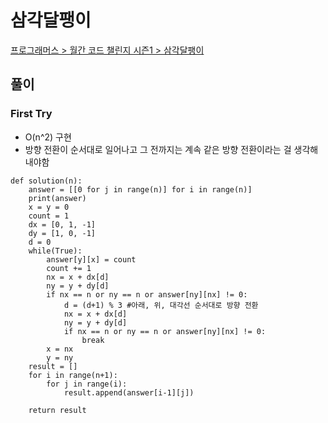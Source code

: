 # 삼각달팽이

[프로그래머스 > 월간 코드 챌린지 시즌1 > 삼각달팽이](https://school.programmers.co.kr/learn/courses/30/lessons/68645)

## 풀이

### First Try
- O(n^2) 구현
- 방향 전환이 순서대로 일어나고 그 전까지는 계속 같은 방향 전환이라는 걸 생각해내야함
```
def solution(n):
    answer = [[0 for j in range(n)] for i in range(n)]
    print(answer)
    x = y = 0
    count = 1
    dx = [0, 1, -1]
    dy = [1, 0, -1]
    d = 0
    while(True):
        answer[y][x] = count
        count += 1
        nx = x + dx[d]
        ny = y + dy[d]
        if nx == n or ny == n or answer[ny][nx] != 0:
            d = (d+1) % 3 #아래, 위, 대각선 순서대로 방향 전환
            nx = x + dx[d]
            ny = y + dy[d]
            if nx == n or ny == n or answer[ny][nx] != 0:
                break
        x = nx
        y = ny
    result = []
    for i in range(n+1):
        for j in range(i):
            result.append(answer[i-1][j])
    
    return result
```